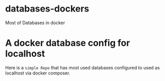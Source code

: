 # databases-dockers
Most of Databases in docker

# A docker database config for localhost

Here is a `simple Repo` that has most used databases configured to used as localhost via docker composer.
